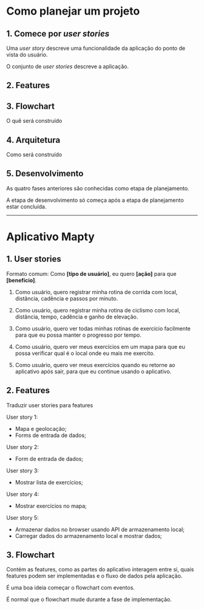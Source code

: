 # Como planejar um projeto

## 1. Comece por *user stories*

Uma *user story* descreve uma funcionalidade da aplicação do ponto de vista do usuário.

O conjunto de *user stories* descreve a aplicação.

## 2. Features

## 3. Flowchart

O quê será construído

## 4. Arquitetura

Como será construído

## 5. Desenvolvimento

As quatro fases anteriores são conhecidas como etapa de planejamento.

A etapa de desenvolvimento só começa após a etapa de planejamento estar concluída.

-----

# Aplicativo Mapty

## 1. User stories

Formato comum: Como **[tipo de usuário]**, eu quero **[ação]** para que **[benefício]**.

1. Como usuário, quero registrar minha rotina de corrida com local, distância, cadência e passos por minuto.

2. Como usuário, quero registrar minha rotina de ciclismo com local, distância, tempo, cadência e ganho de elevação.

3. Como usuário, quero ver todas minhas rotinas de exercício facilmente para que eu possa manter o progresso por tempo.

4. Como usuário, quero ver meus exercícios em um mapa para que eu possa verificar qual é o local onde eu mais me exercito.

5. Como usuário, quero ver meus exercícios quando eu retorne ao aplicativo após sair, para que eu continue usando o aplicativo.

## 2. Features

Traduzir user stories para features

User story 1:
* Mapa e geolocação;
* Forms de entrada de dados;

User story 2:
* Form de entrada de dados;

User story 3:
* Mostrar lista de exercícios;

User story 4:
* Mostrar exercícios no mapa;

User story 5:
* Armazenar dados no browser usando API de armazenamento local;
* Carregar dados do armazenamento local e mostrar dados;

## 3. Flowchart

Contém as features, como as partes do aplicativo interagem entre si, quais features podem ser implementadas e o fluxo de dados pela aplicação.

É uma boa ideia começar o flowchart com eventos.

É normal que o flowchart mude durante a fase de implementação.

